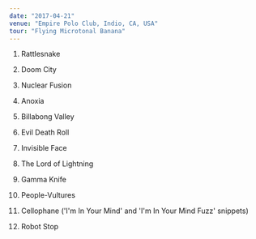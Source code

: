 ```yaml
---
date: "2017-04-21"
venue: "Empire Polo Club, Indio, CA, USA"
tour: "Flying Microtonal Banana"
---
```



 1. Rattlesnake

 2. Doom City

 3. Nuclear Fusion

 4. Anoxia

 5. Billabong Valley

 6. Evil Death Roll

 7. Invisible Face

 8. The Lord of Lightning

 9. Gamma Knife

10. People-Vultures

11. Cellophane
    ('I'm In Your Mind' and 'I'm In Your Mind Fuzz' snippets)

12. Robot Stop


